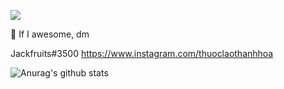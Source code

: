 ![](https://komarev.com/ghpvc/?username=antonkomarev&color=5998D0	)


💬 If I awesome, dm

Jackfruits#3500
https://www.instagram.com/thuoclaothanhhoa


![Anurag's github stats](https://github-readme-stats.vercel.app/api?username=Jackintos&show_icons=true&theme=tokyonight)


